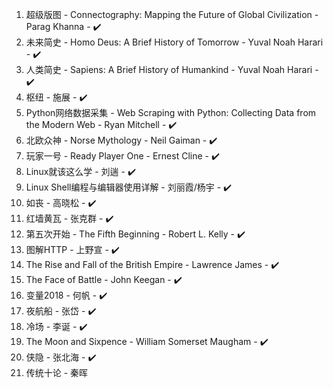 1. 超级版图 - Connectography: Mapping the Future of Global Civilization - Parag Khanna - ✔️
2. 未来简史 - Homo Deus: A Brief History of Tomorrow - Yuval Noah Harari - ✔️
3. 人类简史 - Sapiens: A Brief History of Humankind - Yuval Noah Harari - ✔️
4. 枢纽 - 施展 - ✔️
5. Python网络数据采集 - Web Scraping with Python: Collecting Data from the Modern Web - Ryan Mitchell - ✔️
6. 北欧众神 - Norse Mythology - Neil Gaiman - ✔️
7. 玩家一号 - Ready Player One - Ernest Cline - ✔️
8. Linux就该这么学 - 刘遄 - ✔️
9. Linux Shell编程与编辑器使用详解 - 刘丽霞/杨宇 - ✔️
10. 如丧 - 高晓松 - ✔️
11. 红墙黄瓦 - 张克群 - ✔️
12. 第五次开始 - The Fifth Beginning - Robert L. Kelly - ✔️
13. 图解HTTP - 上野宣 - ✔️
14. The Rise and Fall of the British Empire - Lawrence James - ✔️
15. The Face of Battle - John Keegan - ✔️
16. 变量2018 - 何帆 - ✔️
17. 夜航船 - 张岱 - ✔️
18. 冷场 - 李诞 - ✔️
19. The Moon and Sixpence - William Somerset Maugham - ✔️
20. 侠隐 - 张北海 - ✔️
21. 传统十论 - 秦晖